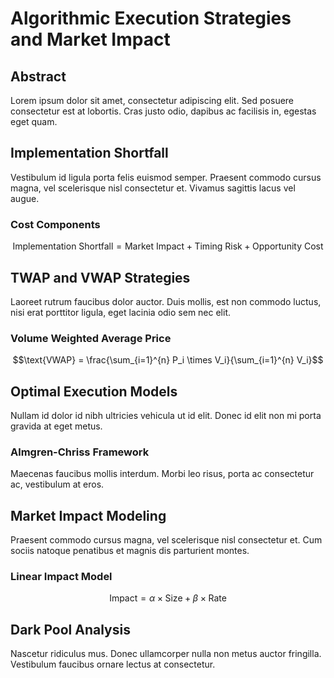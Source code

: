 # Algorithmic Execution Strategies and Market Impact

## Abstract

Lorem ipsum dolor sit amet, consectetur adipiscing elit. Sed posuere consectetur est at lobortis. Cras justo odio, dapibus ac facilisis in, egestas eget quam.

## Implementation Shortfall

Vestibulum id ligula porta felis euismod semper. Praesent commodo cursus magna, vel scelerisque nisl consectetur et. Vivamus sagittis lacus vel augue.

### Cost Components

$$\text{Implementation Shortfall} = \text{Market Impact} + \text{Timing Risk} + \text{Opportunity Cost}$$

## TWAP and VWAP Strategies

Laoreet rutrum faucibus dolor auctor. Duis mollis, est non commodo luctus, nisi erat porttitor ligula, eget lacinia odio sem nec elit.

### Volume Weighted Average Price

$$\text{VWAP} = \frac{\sum_{i=1}^{n} P_i \times V_i}{\sum_{i=1}^{n} V_i}$$

## Optimal Execution Models

Nullam id dolor id nibh ultricies vehicula ut id elit. Donec id elit non mi porta gravida at eget metus.

### Almgren-Chriss Framework

Maecenas faucibus mollis interdum. Morbi leo risus, porta ac consectetur ac, vestibulum at eros.

## Market Impact Modeling

Praesent commodo cursus magna, vel scelerisque nisl consectetur et. Cum sociis natoque penatibus et magnis dis parturient montes.

### Linear Impact Model

$$\text{Impact} = \alpha \times \text{Size} + \beta \times \text{Rate}$$

## Dark Pool Analysis

Nascetur ridiculus mus. Donec ullamcorper nulla non metus auctor fringilla. Vestibulum faucibus ornare lectus at consectetur.
